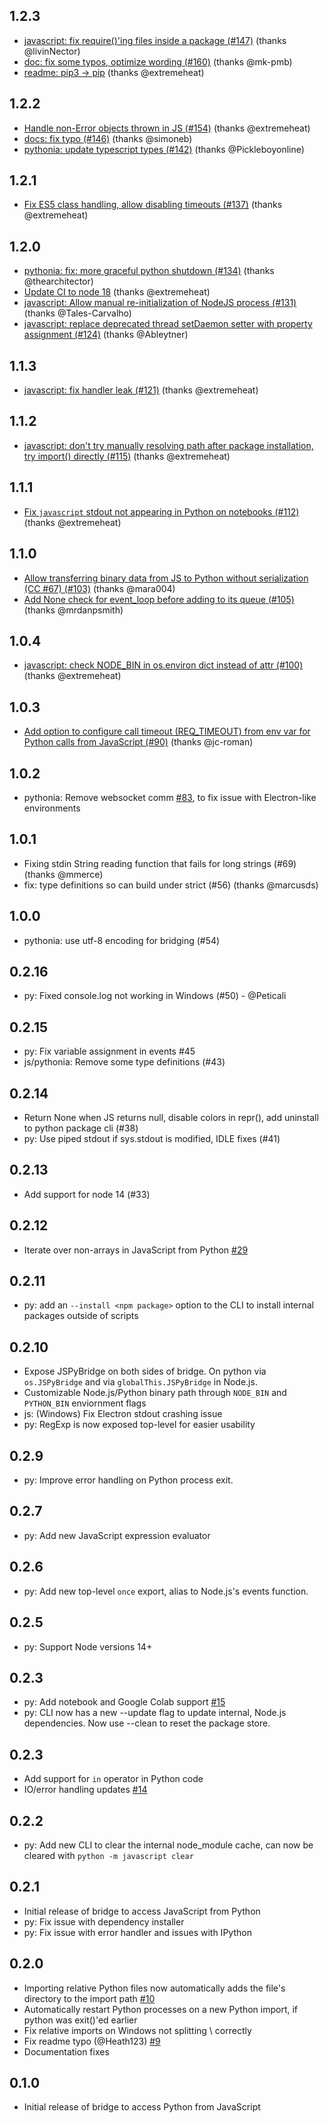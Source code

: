 ## 1.2.3
* [javascript: fix require()'ing files inside a package (#147)](https://github.com/extremeheat/JSPyBridge/commit/a93fce586c4ad3d37d3a58710fd934523df94038) (thanks @livinNector)
* [doc: fix some typos, optimize wording (#160)](https://github.com/extremeheat/JSPyBridge/commit/12455b31875d292626d6056d4aa365b7449783fb) (thanks @mk-pmb)
* [readme: pip3 -> pip](https://github.com/extremeheat/JSPyBridge/commit/13e6d9ff5bea9f494b5d9d35c6afaac27a678daa) (thanks @extremeheat)

## 1.2.2
* [Handle non-Error objects thrown in JS (#154)](https://github.com/extremeheat/JSPyBridge/commit/5b3aecd787fb2bb531079b61f8492a92f633eaff) (thanks @extremeheat)
* [docs: fix typo (#146)](https://github.com/extremeheat/JSPyBridge/commit/bd17b0de48baa761284dfef469641ba46d5357bc) (thanks @simoneb)
* [pythonia: update typescript types (#142)](https://github.com/extremeheat/JSPyBridge/commit/d17217070ea0ff5baa0c96a06549006dce82df20) (thanks @Pickleboyonline)

## 1.2.1
* [Fix ES5 class handling, allow disabling timeouts (#137)](https://github.com/extremeheat/JSPyBridge/commit/a2d7369d861b6be9472ce2b72b3a92e78a06cda4) (thanks @extremeheat)

## 1.2.0
* [pythonia: fix: more graceful python shutdown (#134)](https://github.com/extremeheat/JSPyBridge/commit/78e4c4a8cdb127a65eb65e75038f5563eb7e7b3d) (thanks @thearchitector)
* [Update CI to node 18](https://github.com/extremeheat/JSPyBridge/commit/5828b00889761f57429aed4fb317d20497f9a703) (thanks @extremeheat)
* [javascript: Allow manual re-initialization of NodeJS process (#131)](https://github.com/extremeheat/JSPyBridge/commit/adab7cff4bfc88d94d5781db503270e9e285b215) (thanks @Tales-Carvalho)
* [javascript: replace deprecated thread setDaemon setter with property assignment (#124)](https://github.com/extremeheat/JSPyBridge/commit/060f21e13cc55c8efb3e79e1714f96b63eb45fcd) (thanks @Ableytner)

## 1.1.3
* [javascript: fix handler leak (#121)](https://github.com/extremeheat/JSPyBridge/commit/5a2bd1eabf86987ab5641dd4913d3fc2e0ba4ad0) (thanks @extremeheat)

## 1.1.2
* [javascript: don't try manually resolving path after package installation, try import() directly (#115)](https://github.com/extremeheat/JSPyBridge/commit/0e3a0913165142a62616dafaca4003cee2af304f) (thanks @extremeheat)

## 1.1.1
* [Fix `javascript` stdout not appearing in Python on notebooks (#112)](https://github.com/extremeheat/JSPyBridge/commit/d2ec236ec6b348804103816ca92de98699cb9036) (thanks @extremeheat)

## 1.1.0
* [Allow transferring binary data from JS to Python without serialization (CC #67) (#103)](https://github.com/extremeheat/JSPyBridge/commit/36a0c74d14ef891a72f1c39d9c83bb4e36ab35ba) (thanks @mara004)
* [Add None check for event_loop before adding to its queue (#105)](https://github.com/extremeheat/JSPyBridge/commit/2f2752285e2c627c7b6ae88eb66a18a6517e8eaf) (thanks @mrdanpsmith)

## 1.0.4
* [javascript: check NODE_BIN in os.environ dict instead of attr (#100)](https://github.com/extremeheat/JSPyBridge/commit/054332f69b51ee2b9dca6d8de188313f9070d208) (thanks @extremeheat)

## 1.0.3
* [Add option to configure call timeout (REQ_TIMEOUT) from env var for Python calls from JavaScript (#90)](https://github.com/extremeheat/JSPyBridge/commit/95ad451f22ab5f20b8b63372377ea560a18c04b0) (thanks @jc-roman)

## 1.0.2
* pythonia: Remove websocket comm [#83](https://github.com/extremeheat/JSPyBridge/pull/83), to fix issue with Electron-like environments

## 1.0.1
* Fixing stdin String reading function that fails for long strings (#69) (thanks @mmerce)
* fix: type definitions so can build under strict (#56) (thanks @marcusds)

## 1.0.0
* pythonia: use utf-8 encoding for bridging (#54)

## 0.2.16
* py: Fixed console.log not working in Windows (#50) - @Peticali

## 0.2.15
* py: Fix variable assignment in events #45
* js/pythonia: Remove some type definitions (#43)

## 0.2.14
* Return None when JS returns null, disable colors in repr(), add uninstall to python package cli (#38)
* py: Use piped stdout if sys.stdout is modified, IDLE fixes (#41) 

## 0.2.13
* Add support for node 14 (#33)

## 0.2.12
* Iterate over non-arrays in JavaScript from Python [#29](https://github.com/extremeheat/JSPyBridge/pull/29)

## 0.2.11
* py: add an `--install <npm package>` option to the CLI to install internal packages outside of scripts

## 0.2.10
* Expose JSPyBridge on both sides of bridge. On python via `os.JSPyBridge` and via `globalThis.JSPyBridge` in Node.js.
* Customizable Node.js/Python binary path through `NODE_BIN` and `PYTHON_BIN` enviornment flags
* js: (Windows) Fix Electron stdout crashing issue
* py: RegExp is now exposed top-level for easier usability

## 0.2.9
* py: Improve error handling on Python process exit.

## 0.2.7
* py: Add new JavaScript expression evaluator

## 0.2.6
* py: Add new top-level `once` export, alias to Node.js's events function.

## 0.2.5
* py: Support Node versions 14+

## 0.2.3
* py: Add notebook and Google Colab support [#15](https://github.com/extremeheat/JSPyBridge/pull/15)
* py: CLI now has a new --update flag to update internal, Node.js dependencies. Now use --clean to reset the package store.

## 0.2.3
* Add support for `in` operator in Python code
* IO/error handling updates [#14](https://github.com/extremeheat/JSPyBridge/pull/14)

## 0.2.2
* py: Add new CLI to clear the internal node_module cache, can now be cleared with `python -m javascript clear`

## 0.2.1
* Initial release of bridge to access JavaScript from Python
* py: Fix issue with dependency installer
* py: Fix issue with error handler and issues with IPython

## 0.2.0
* Importing relative Python files now automatically adds the file's directory to the import path [#10](https://github.com/extremeheat/JSPyBridge/pull/10) 
* Automatically restart Python processes on a new Python import, if python was exit()'ed earlier
* Fix relative imports on Windows not splitting \ correctly
* Fix readme typo (@Heath123) [#9](https://github.com/extremeheat/JSPyBridge/pull/9)
* Documentation fixes

## 0.1.0

* Initial release of bridge to access Python from JavaScript
